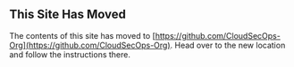 ## This Site Has Moved

The contents of this site has moved to [https://github.com/CloudSecOps-Org](https://github.com/CloudSecOps-Org). Head over to the new location and follow the instructions there.
